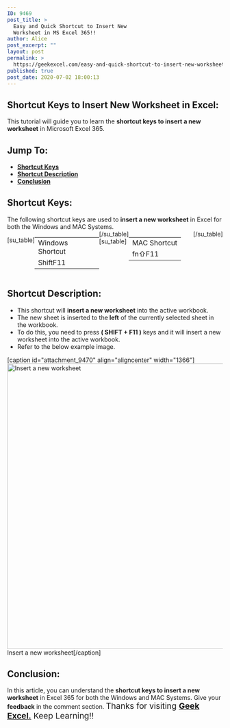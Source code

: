 ```yaml
---
ID: 9469
post_title: >
  Easy and Quick Shortcut to Insert New
  Worksheet in MS Excel 365!!
author: Alice
post_excerpt: ""
layout: post
permalink: >
  https://geekexcel.com/easy-and-quick-shortcut-to-insert-new-worksheet-in-ms-excel-365/
published: true
post_date: 2020-07-02 18:00:13
---
```

<h2>Shortcut Keys to Insert New Worksheet in Excel:</h2>
This tutorial will guide you to learn the <strong>shortcut keys to insert a new worksheet</strong> in Microsoft Excel 365.
<h2>Jump To:</h2>
<ul>
 	<li><strong><a href="#1">Shortcut Keys</a></strong></li>
 	<li><strong><a href="#2">Shortcut Description</a></strong></li>
 	<li><strong><a href="#3">Conclusion</a></strong></li>
</ul>
<h2 id="1">Shortcut Keys:</h2>
The following shortcut keys are used to <strong>insert a new worksheet</strong> in Excel for both the Windows and MAC Systems.
<div style="display: flex;">

[su_table]
<table>
<tbody>
<tr>
<td>Windows Shortcut</td>
</tr>
<tr>
<td style="display: flex;"><span class="key-flex"><span class="win-key" style="width: 120px;"><span class="custom-span-key">Shift</span></span></span><span class="key-flex"><span class="win-key"><span class="custom-span-key">F11</span></span></span></td>
</tr>
</tbody>
</table>
[/su_table]
[su_table]
<table style="float: right;">
<tbody>
<tr>
<td>MAC Shortcut</td>
</tr>
<tr>
<td style="display: flex;"><span class="key-flex"><span class="mac-key"><span class="custom-span-key">fn</span></span></span><span class="key-flex"><span class="mac-key"><span class="custom-span-key">⇧</span></span></span><span class="key-flex"><span class="mac-key"><span class="custom-span-key">F11</span></span></span></td>
</tr>
</tbody>
</table>
[/su_table]

</div>
<h2 id="2">Shortcut Description:</h2>
<ul>
 	<li>This shortcut will <strong>insert a new worksheet</strong> into the active workbook.</li>
 	<li>The new sheet is inserted to the<strong> left</strong> of the currently selected sheet in the workbook.</li>
 	<li>To do this, you need to press <strong>( SHIFT + F11 )</strong> keys and it will insert a new worksheet into the active workbook.</li>
 	<li>Refer to the below example image.</li>
</ul>
[caption id="attachment_9470" align="aligncenter" width="1366"]<img class="size-full wp-image-9470" src="https://geekexcel.com/wp-content/uploads/2020/07/ezgif.com-optimize-2020-07-02T165526.172.gif" alt="Insert a new worksheet" width="1366" height="666" /> Insert a new worksheet[/caption]
<h2 id="3">Conclusion:</h2>
In this article, you can understand the <strong>shortcut keys to insert a new worksheet</strong> in Excel 365 for both the Windows and MAC Systems. Give your <strong>feedback</strong> in the comment section. <span style="font-size: 19px;">Thanks for visiting <strong><a href="https://geekexcel.com/">Geek Excel.</a></strong> Keep Learning!!</span>